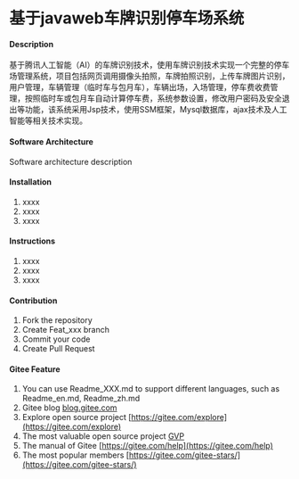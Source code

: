# 基于javaweb车牌识别停车场系统

#### Description
基于腾讯人工智能（AI）的车牌识别技术，使用车牌识别技术实现一个完整的停车场管理系统，项目包括网页调用摄像头拍照，车牌拍照识别，上传车牌图片识别，用户管理，车辆管理（临时车与包月车），车辆出场，入场管理，停车费收费管理，按照临时车或包月车自动计算停车费，系统参数设置，修改用户密码及安全退出等功能，该系统采用Jsp技术，使用SSM框架，Mysql数据库，ajax技术及人工智能等相关技术实现。

#### Software Architecture
Software architecture description

#### Installation

1.  xxxx
2.  xxxx
3.  xxxx

#### Instructions

1.  xxxx
2.  xxxx
3.  xxxx

#### Contribution

1.  Fork the repository
2.  Create Feat_xxx branch
3.  Commit your code
4.  Create Pull Request


#### Gitee Feature

1.  You can use Readme\_XXX.md to support different languages, such as Readme\_en.md, Readme\_zh.md
2.  Gitee blog [blog.gitee.com](https://blog.gitee.com)
3.  Explore open source project [https://gitee.com/explore](https://gitee.com/explore)
4.  The most valuable open source project [GVP](https://gitee.com/gvp)
5.  The manual of Gitee [https://gitee.com/help](https://gitee.com/help)
6.  The most popular members  [https://gitee.com/gitee-stars/](https://gitee.com/gitee-stars/)
